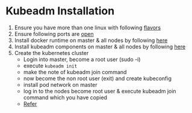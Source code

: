 # Kubeadm Installation
1. Ensure you have more than one linux with following [flavors](https://kubernetes.io/docs/setup/independent/install-kubeadm/#before-you-begin) 
2. Ensure following ports are [open](https://kubernetes.io/docs/setup/independent/install-kubeadm/#check-required-ports)
3. Install docker runtime on  master & all nodes by following [here](https://kubernetes.io/docs/setup/cri/#docker)
4. Install kubeadm components on master & all nodes by following [here](https://kubernetes.io/docs/setup/independent/install-kubeadm/#installing-kubeadm-kubelet-and-kubectl)
5. Create the kubernetes cluster
    * Login into master, become a root user (sudo -i)
    * execute ```kubeadm init```
    * make the note of kubeadm join command 
    * now become the non root user (exit) and create kubeconfig
    * install pod network on master 
    * log in to the nodes become root user & execute kubeadm join command which you have copied
    * [Refer](https://kubernetes.io/docs/setup/independent/create-cluster-kubeadm/#instructions)